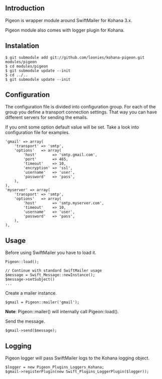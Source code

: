 ## Introduction

Pigeon is wrapper module around SwiftMailer for Kohana 3.x.

Pigeon module also comes with logger plugin for Kohana.

## Instalation

	$ git submodule add git://github.com/loonies/kohana-pigeon.git modules/pigeon
	$ cd modules/pigeon
	$ git submodule update --init
	$ cd ../..
	$ git submodule update --init

## Configuration

The configuration file is divided into configuration group. For each of the group you define a transport connection settings. That way you can have different servers for sending the emails.

If you omit some option default value will be set. Take a look into configuration file for examples.

	'gmail' => array(
		'transport' => 'smtp',
		'options'   => array(
			'host'       => 'smtp.gmail.com',
			'port'       => 465,
			'timeout'    => 10,
			'encryption' => 'ssl',
			'username'   => 'user',
			'password'   => 'pass',
		),
	),
	'myserver' => array(
		'transport' => 'smtp',
		'options'   => array(
			'host'       => 'smtp.myserver.com',
			'timeout'    => 10,
			'username'   => 'user',
			'password'   => 'pass',
		),
	),

## Usage

Before using SwiftMailer you have to load it.

	Pigeon::load();

	// Continue with standard SwiftMailer usage
	$message = Swift_Message::newInstance();
	$message->setSubject()
	...

Create a mailer instance.

	$gmail = Pigeon::mailer('gmail');

**Note**: Pigeon::mailer() will internally call Pigeon::load().

Send the message.

	$gmail->send($message);


## Logging

Pigeon logger will pass SwiftMailer logs to the Kohana logging object.

	$logger = new Pigeon_Plugins_Loggers_Kohana;
	$gmail->registerPlugin(new Swift_Plugins_LoggerPlugin($logger));


